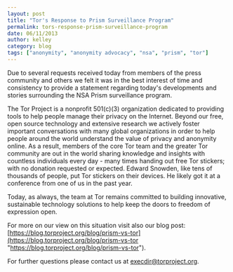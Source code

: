 ```yaml
---
layout: post
title: "Tor's Response to Prism Surveillance Program"
permalink: tors-response-prism-surveillance-program
date: 06/11/2013
author: kelley
category: blog
tags: ["anonymity", "anonymity advocacy", "nsa", "prism", "tor"]
---
```


Due to several requests received today from members of the press community and others we felt it was in the best interest of time and consistency to provide a statement regarding today's developments and stories surrounding the NSA Prism surveillance program.

The Tor Project is a nonprofit 501(c)(3) organization dedicated to providing tools to help people manage their privacy on the Internet. Beyond our free, open source technology and extensive research we actively foster important conversations with many global organizations in order to help people around the world understand the value of privacy and anonymity online. As a result, members of the core Tor team and the greater Tor community are out in the world sharing knowledge and insights with countless individuals every day - many times handing out free Tor stickers; with no donation requested or expected. Edward Snowden, like tens of thousands of people, put Tor stickers on their devices. He likely got it at a conference from one of us in the past year.

Today, as always, the team at Tor remains committed to building innovative, sustainable technology solutions to help keep the doors to freedom of expression open.

For more on our view on this situation visit also our blog post:  
 [https://blog.torproject.org/blog/prism-vs-tor](https://blog.torproject.org/blog/prism-vs-tor "https://blog.torproject.org/blog/prism-vs-tor").

For further questions please contact us at [execdir@torproject.org](mailto:execdir@torproject.org).

